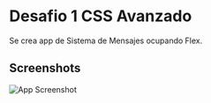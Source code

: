 
# Desafio 1 CSS Avanzado

Se crea app de Sistema de Mensajes ocupando Flex.






## Screenshots

![App Screenshot](https://res.cloudinary.com/dvlpzbeub/image/upload/v1706458811/Readme/readme_css_cqmack.jpg)


